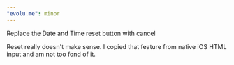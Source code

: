 ```yaml
---
"evolu.me": minor
---
```


Replace the Date and Time reset button with cancel

Reset really doesn't make sense. I copied that feature from native iOS HTML input and am not too fond of it.
